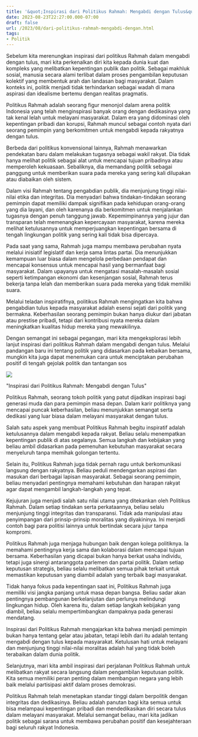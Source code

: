 ```yaml
---
title: '&quot;Inspirasi dari Politikus Rahmah: Mengabdi dengan Tulus&quot;'
date: 2023-08-23T22:27:00.000-07:00
draft: false
url: /2023/08/dari-politikus-rahmah-mengabdi-dengan.html
tags: 
- Politik
---
```


  

Sebelum kita merenungkan inspirasi dari politikus Rahmah dalam mengabdi dengan tulus, mari kita perkenalkan diri kita kepada dunia kuat dan kompleks yang melibatkan kepentingan publik dan politik. Sebagai makhluk sosial, manusia secara alami terlibat dalam proses pengambilan keputusan kolektif yang membentuk arah dan landasan bagi masyarakat. Dalam konteks ini, politik menjadi tidak terhindarkan sebagai wadah di mana aspirasi dan idealisme bertemu dengan realitas pragmatis.

  

Politikus Rahmah adalah seorang figur menonjol dalam arena politik Indonesia yang telah menginspirasi banyak orang dengan dedikasinya yang tak kenal lelah untuk melayani masyarakat. Dalam era yang didominasi oleh kepentingan pribadi dan korupsi, Rahmah muncul sebagai contoh nyata dari seorang pemimpin yang berkomitmen untuk mengabdi kepada rakyatnya dengan tulus.

  

Berbeda dari politikus konvensional lainnya, Rahmah menawarkan pendekatan baru dalam melakukan tugasnya sebagai wakil rakyat. Dia tidak hanya melihat politik sebagai alat untuk mencapai tujuan pribadinya atau memperoleh kekuasaan. Sebaliknya, dia memandang politik sebagai panggung untuk memberikan suara pada mereka yang sering kali dilupakan atau diabaikan oleh sistem.

  

Dalam visi Rahmah tentang pengabdian publik, dia menjunjung tinggi nilai-nilai etika dan integritas. Dia menyadari bahwa tindakan-tindakan seorang pemimpin dapat memiliki dampak signifikan pada kehidupan orang-orang yang dia layani, dan oleh karenanya dia berkomitmen untuk menjalankan tugasnya dengan penuh tanggung jawab. Kepemimpinannya yang jujur ​​dan transparan telah memenangkan kepercayaan masyarakat, karena mereka melihat ketulusannya untuk memperjuangkan kepentingan bersama di tengah lingkungan politik yang sering kali tidak bisa dipercaya.

  

Pada saat yang sama, Rahmah juga mampu membawa perubahan nyata melalui inisiatif legislatif dan kerja sama lintas partai. Dia menunjukkan kemampuan luar biasa dalam mengelola perbedaan pendapat dan mencapai konsensus untuk mencapai hasil yang bermanfaat bagi masyarakat. Dalam upayanya untuk mengatasi masalah-masalah sosial seperti ketimpangan ekonomi dan kesenjangan sosial, Rahmah terus bekerja tanpa lelah dan memberikan suara pada mereka yang tidak memiliki suara.

  

Melalui teladan inspiratifnya, politikus Rahmah mengingatkan kita bahwa pengabdian tulus kepada masyarakat adalah esensi sejati dari politik yang bermakna. Keberhasilan seorang pemimpin bukan hanya diukur dari jabatan atau prestise pribadi, tetapi dari kontribusi nyata mereka dalam meningkatkan kualitas hidup mereka yang mewakilinya.

  

Dengan semangat ini sebagai pegangan, mari kita mengeksplorasi lebih lanjut inspirasi dari politikus Rahmah dalam mengabdi dengan tulus. Melalui pandangan baru ini tentang politik yang didasarkan pada kebaikan bersama, mungkin kita juga dapat menemukan cara untuk menciptakan perubahan positif di tengah gejolak politik dan tantangan sos

  

![](https://assets.kompasiana.com/items/album/2018/04/21/f-5adb106ccaf7db71711e76c2.jpg?t=o&v=770)

  

"Inspirasi dari Politikus Rahmah: Mengabdi dengan Tulus"

  

Politikus Rahmah, seorang tokoh politik yang patut dijadikan inspirasi bagi generasi muda dan para pemimpin masa depan. Dalam karir politiknya yang mencapai puncak keberhasilan, beliau menunjukkan semangat serta dedikasi yang luar biasa dalam melayani masyarakat dengan tulus.

  

Salah satu aspek yang membuat Politikus Rahmah begitu inspiratif adalah ketulusannya dalam mengabdi kepada rakyat. Beliau selalu menempatkan kepentingan publik di atas segalanya. Semua langkah dan kebijakan yang beliau ambil didasarkan pada pemenuhan kebutuhan masyarakat secara menyeluruh tanpa memihak golongan tertentu.

  

Selain itu, Politikus Rahmah juga tidak pernah ragu untuk berkomunikasi langsung dengan rakyatnya. Beliau peduli mendengarkan aspirasi dan masukan dari berbagai lapisan masyarakat. Sebagai seorang pemimpin, beliau menyadari pentingnya memahami kebutuhan dan harapan rakyat agar dapat mengambil langkah-langkah yang tepat.

  

Kejujuran juga menjadi salah satu nilai utama yang ditekankan oleh Politikus Rahmah. Dalam setiap tindakan serta perkataannya, beliau selalu menjunjung tinggi integritas dan transparansi. Tidak ada manipulasi atau penyimpangan dari prinsip-prinsip moralitas yang diyakininya. Ini menjadi contoh bagi para politisi lainnya untuk bertindak secara jujur tanpa kompromi.

  

Politikus Rahmah juga menjaga hubungan baik dengan kolega politiknya. Ia memahami pentingnya kerja sama dan kolaborasi dalam mencapai tujuan bersama. Keberhasilan yang dicapai bukan hanya berkat usaha individu, tetapi juga sinergi antaranggota parlemen dan partai politik. Dalam setiap keputusan strategis, beliau selalu melibatkan semua pihak terkait untuk memastikan keputusan yang diambil adalah yang terbaik bagi masyarakat.

  

Tidak hanya fokus pada kepentingan saat ini, Politikus Rahmah juga memiliki visi jangka panjang untuk masa depan bangsa. Beliau sadar akan pentingnya pembangunan berkelanjutan dan perlunya melindungi lingkungan hidup. Oleh karena itu, dalam setiap langkah kebijakan yang diambil, beliau selalu mempertimbangkan dampaknya pada generasi mendatang.

  

Inspirasi dari Politikus Rahmah mengajarkan kita bahwa menjadi pemimpin bukan hanya tentang gelar atau jabatan, tetapi lebih dari itu adalah tentang mengabdi dengan tulus kepada masyarakat. Ketulusan hati untuk melayani dan menjunjung tinggi nilai-nilai moralitas adalah hal yang tidak boleh terabaikan dalam dunia politik.

  

Selanjutnya, mari kita ambil inspirasi dari perjalanan Politikus Rahmah untuk melibatkan rakyat secara langsung dalam pengambilan keputusan politik. Kita semua memiliki peran penting dalam membangun negara yang lebih baik melalui partisipasi aktif dalam proses demokrasi.

  

Politikus Rahmah telah menetapkan standar tinggi dalam berpolitik dengan integritas dan dedikasinya. Beliau adalah panutan bagi kita semua untuk bisa melampaui kepentingan pribadi dan mendedikasikan diri secara tulus dalam melayani masyarakat. Melalui semangat beliau, mari kita jadikan politik sebagai sarana untuk membawa perubahan positif dan kesejahteraan bagi seluruh rakyat Indonesia.